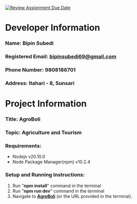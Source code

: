 [![Review Assignment Due Date](https://classroom.github.com/assets/deadline-readme-button-22041afd0340ce965d47ae6ef1cefeee28c7c493a6346c4f15d667ab976d596c.svg)](https://classroom.github.com/a/gC6btGRS)

# Developer Information

### Name: Bipin Subedi

### Registered Email: bipinsubedi69@gmail.com

### Phone Number: 9808186701

### Address: Itahari - 8, Sunsari

# Project Information

### Title: AgroBoli

### Topic: Agriculture and Tourism

### Requirements:

- Nodejs v20.10.0
- Node Package Manager(npm) v10.2.4

### Setup and Running Instructions:

1. Run "**npm install**" command in the terminal
2. Run "**npm run dev**" command in the terminal
3. Navigate to [**AgroBoli**](http://localhost:5173) (or the URL provided in the terminal).
